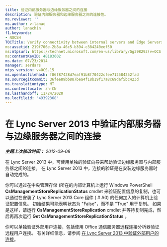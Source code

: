 ```yaml
---
title: 验证内部服务器与边缘服务器之间的连接
description: 验证内部服务器和边缘服务器之间的连接性。
ms.reviewer: ''
ms.author: v-lanac
author: lanachin
f1.keywords:
- NOCSH
TOCTitle: Verify connectivity between internal servers and Edge Servers
ms:assetid: 219f706e-2b8a-46c5-b394-c384240eef50
ms:mtpsurl: https://technet.microsoft.com/en-us/library/Gg398292(v=OCS.15)
ms:contentKeyID: 48183602
ms.date: 07/23/2014
manager: serdars
mtps_version: v=OCS.15
ms.openlocfilehash: f86f87428d7eaf91b8f70422cfee712584252fad
ms.sourcegitcommit: 36fee89bb887bea4f18b19f17a8c69daf5bc423d
ms.translationtype: MT
ms.contentlocale: zh-CN
ms.lasthandoff: 11/24/2020
ms.locfileid: "49392368"
---
```

# <a name="verify-connectivity-between-internal-servers-and-edge-servers-in-lync-server-2013"></a>在 Lync Server 2013 中验证内部服务器与边缘服务器之间的连接

<div data-xmlns="http://www.w3.org/1999/xhtml">

<div class="topic" data-xmlns="http://www.w3.org/1999/xhtml" data-msxsl="urn:schemas-microsoft-com:xslt" data-cs="https://msdn.microsoft.com/">

<div data-asp="https://msdn2.microsoft.com/asp">



</div>

<div id="mainSection">

<div id="mainBody">

<span> </span>

_**主题上次修改时间：** 2012-09-08_

在 Lync Server 2013 中，可使用单独的验证向导来帮助验证边缘服务器与内部服务器之间的连接。 在 Lync Server 2013 中，连接的验证是在安装边缘服务器时自动完成的。

你可以通过在中央管理存储 (所在的内部计算机上运行 Windows PowerShell **CsManagementStoreReplicationStatus** cmdlet 来验证配置信息的复制，也可以通过在安装了 Lync Server 2013 Core 组件 ( # A0) 的任何加入的计算机上验证配置信息。 初始结果可能表明状态为 "False"，而不是 "True" 用于复制。 如果是这样，请运行 **CsManagementStoreReplication** cmdlet 并等待复制完成，然后再再次运行 **Get CsManagementStoreReplicationStatus** 。

你可以单独验证外部用户连接，包括使用 Office 通信服务器远程连接分析器验证远程用户连接。 有关详细信息，请参阅 [在 Lync Server 2013 中验证外部用户的连接](lync-server-2013-verify-connectivity-for-external-users.md)。

</div>

<span> </span>

</div>

</div>

</div>

